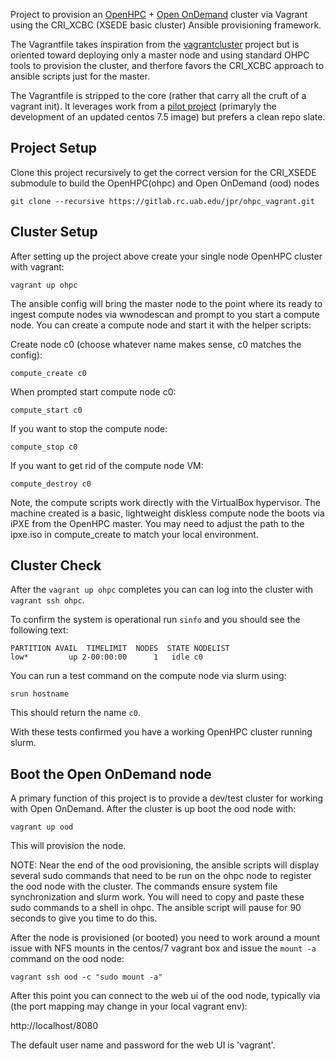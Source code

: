 Project to provision an [OpenHPC](https://openhpc.community/) + [Open OnDemand](https://openondemand.org/) cluster via Vagrant using the
CRI_XCBC (XSEDE basic cluster) Ansible provisioning framework.

The Vagrantfile takes inspiration from the [vagrantcluster](https://github.com/cluening/vagrantcluster)
project but is oriented toward deploying only a master node
and using standard OHPC tools to provision the cluster, and
therfore favors the CRI_XCBC approach to ansible scripts just
for the master.

The Vagrantfile is stripped to the core (rather that carry all
the cruft of a vagrant init).  It leverages work from a
[pilot project](https://gitlab.rc.uab.edu/ravi89/ohpc_vagrant)
(primaryly the development of an updated centos 7.5 image)
but prefers a clean repo slate.

## Project Setup

Clone this project recursively to get the correct version for the
CRI_XSEDE submodule to build the OpenHPC(ohpc) and Open OnDemand (ood) nodes
```
git clone --recursive https://gitlab.rc.uab.edu/jpr/ohpc_vagrant.git
```

## Cluster Setup

After setting up the project above create your single node OpenHPC
cluster with vagrant:
```
vagrant up ohpc
```

The ansible config will bring the master node to the point where its
ready to ingest compute nodes via wwnodescan and prompt to you
start a compute node.  You can create a compute node and start it with
the helper scripts:

Create node c0 (choose whatever name makes sense, c0 matches the config):
```
compute_create c0
```

When prompted start compute node c0:
```
compute_start c0
```

If you want to stop the compute node:
```
compute_stop c0
```

If you want to get rid of the compute node VM:
```
compute_destroy c0
```

Note, the compute scripts work directly with the VirtualBox hypervisor.  The
machine created is a basic, lightweight diskless compute node the boots
via iPXE from the OpenHPC master.   You may need to adjust the path to the
ipxe.iso in compute_create to match your local environment.

## Cluster Check

After the `vagrant up ohpc` completes you can can log into the cluster with `vagrant ssh ohpc`.

To confirm the system is operational run `sinfo` and you should see the following text:
```
PARTITION AVAIL  TIMELIMIT  NODES  STATE NODELIST
low*         up 2-00:00:00      1   idle c0
```

You can run a test command on the compute node via slurm using:

```
srun hostname
```

This should return the name `c0`.

With these tests confirmed you have a working OpenHPC cluster running slurm.

## Boot the Open OnDemand node

A primary function of this project is to provide a dev/test cluster for working
with Open OnDemand.  After the cluster is up boot the ood node with:
```
vagrant up ood
```

This will provision the node.

NOTE: Near the end of the ood provisioning, the ansible scripts will display several
sudo commands that need to be run on the ohpc node to register the ood node
with the cluster. The commands ensure system file synchronization and slurm work. 
You will need to copy and paste these sudo commands to a shell in ohpc.  The
ansible script will pause for 90 seconds to give you time to do this.

After the node is provisioned (or booted) you need to work around a mount issue
with NFS mounts in the centos/7 vagrant box and issue the `mount -a` command 
on the ood node:
```
vagrant ssh ood -c "sudo mount -a"
```

After this point you can connect to the web ui of the ood node, typically via
(the port mapping may change in your local vagrant env):

http://localhost/8080

The default user name and password for the web UI is 'vagrant'.
